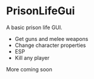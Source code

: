 # PrisonLifeGui
A basic prison life GUI.

- Get guns and melee weapons
- Change character properties
- ESP
- Kill any player

More coming soon

